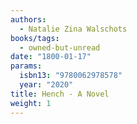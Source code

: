 ```yaml
---
authors:
  - Natalie Zina Walschots
books/tags:
  - owned-but-unread
date: "1800-01-17"
params:
  isbn13: "9780062978578"
  year: "2020"
title: Hench - A Novel
weight: 1
---
```


<!--more-->

